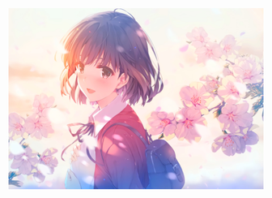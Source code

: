 ![Alt text](https://github.com/Neko-chanQwQ/Neko-chanQwQ/blob/6ac7de543d7bf746bd92754718b13b500b1b1513/1.jpg)  
